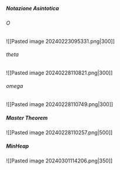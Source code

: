 
##### Notazione Asintotica
###### O
![[Pasted image 20240223095331.png|300]]
###### theta
![[Pasted image 20240228110821.png|300]]
###### omega
![[Pasted image 20240228110749.png|300]]
##### Master Theorem
![[Pasted image 20240228110257.png|500]]
##### MinHeap
![[Pasted image 20240301114206.png|350]]